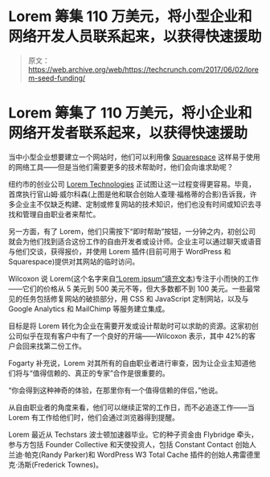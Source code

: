# Lorem 筹集 110 万美元，将小型企业和网络开发人员联系起来，以获得快速援助 

> 原文：<https://web.archive.org/web/https://techcrunch.com/2017/06/02/lorem-seed-funding/>

# Lorem 筹集了 110 万美元，将小企业和网络开发者联系起来，以获得快速援助

当中小型企业想要建立一个网站时，他们可以利用像 [Squarespace](https://web.archive.org/web/20221209000244/https://www.squarespace.com/) 这样易于使用的网络工具——但是当他们需要更多的技术帮助时，他们会向谁求助呢？

纽约市的创业公司 [Lorem Technologies](https://web.archive.org/web/20221209000244/https://lorem.tech/) 正试图让这一过程变得更容易。毕竟，首席执行官山姆·威尔科森(上图是他和联合创始人查理·福格蒂的合影)告诉我，许多企业主不仅缺乏构建、定制或修复网站的技术知识，他们也没有时间或知识去寻找和管理自由职业者来帮忙。

另一方面，有了 Lorem，他们只需按下“即时帮助”按钮，一分钟之内，初创公司就会为他们找到适合这份工作的自由开发者或设计师。企业主可以通过聊天或语音与他们交谈，获得报价，并使用 Lorem 插件(目前可用于 WordPress 和 Squarespace)提供对其网站的临时访问。

Wilcoxon 说 Lorem(这个名字来自[“Lorem ipsum”填充文本](https://web.archive.org/web/20221209000244/https://en.wikipedia.org/wiki/Lorem_ipsum))专注于小而快的工作——它们的价格从 5 美元到 500 美元不等，但大多数都不到 100 美元。一些最常见的任务包括修复网站的破损部分，用 CSS 和 JavaScript 定制网站，以及与 Google Analytics 和 MailChimp 等服务建立集成。

目标是将 Lorem 转化为企业在需要开发或设计帮助时可以求助的资源。这家初创公司似乎在现有客户中有了一个良好的开端——Wilcoxon 表示，其中 42%的客户会回来找第二份工作。

Fogarty 补充说，Lorem 对其所有的自由职业者进行审查，因为让企业主知道他们将与“值得信赖的、真正的专家”合作是很重要的。

“你会得到这种神奇的体验，在那里你有一个值得信赖的伴侣，”他说。

从自由职业者的角度来看，他们可以继续正常的工作日，而不必追逐工作——当 Lorem 有工作给他们时，他们会通过浏览器得到提醒。

Lorem 最近从 Techstars 波士顿加速器毕业。它的种子资金由 Flybridge 牵头，参与方包括 Founder Collective 和天使投资人，包括 Constant Contact 创始人兰迪·帕克(Randy Parker)和 WordPress W3 Total Cache 插件的创始人弗雷德里克·汤斯(Frederick Townes)。